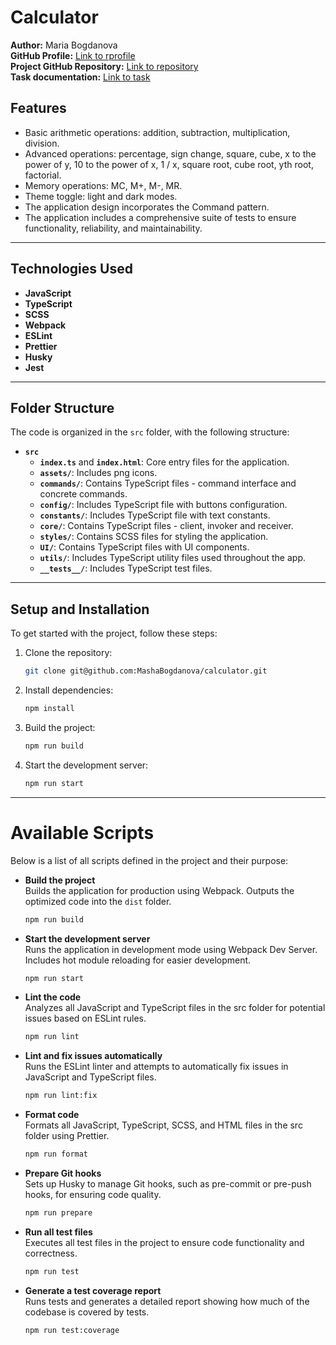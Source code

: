 # Calculator

**Author:** Maria Bogdanova  
**GitHub Profile:** [Link to rprofile](https://github.com/MashaBogdanova)  
**Project GitHub Repository:** [Link to repository](https://github.com/MashaBogdanova/calculator-scientific)  
**Task documentation:** [Link to task](https://drive.google.com/file/d/15jVnBPXaZrjs99KOUxp4TGq6Inau6xq_/view?pli=1)  

## Features
- Basic arithmetic operations: addition, subtraction, multiplication, division.
- Advanced operations: percentage, sign change, square, cube, x to the power of y, 10 to the power of x, 1 / x, square root, cube root, yth root, factorial.
- Memory operations: MC, M+, M-, MR.
- Theme toggle: light and dark modes.
- The application design incorporates the Command pattern.
- The application includes a comprehensive suite of tests to ensure functionality, reliability, and maintainability.

---

## Technologies Used
- **JavaScript**
- **TypeScript**
- **SCSS**
- **Webpack**
- **ESLint**
- **Prettier**
- **Husky**
- **Jest**

---

## Folder Structure
The code is organized in the `src` folder, with the following structure:

- **`src`**
  - **`index.ts`** and **`index.html`**: Core entry files for the application.
  - **`assets/`**: Includes png icons.
  - **`commands/`**: Contains TypeScript files - command interface and concrete commands.
  - **`config/`**: Includes TypeScript file with buttons configuration.
  - **`constants/`**: Includes TypeScript file with text constants.
  - **`core/`**: Contains TypeScript files - client, invoker and receiver.
  - **`styles/`**: Contains SCSS files for styling the application.
  - **`UI/`**: Contains TypeScript files with UI components.
  - **`utils/`**: Includes TypeScript utility files used throughout the app.
  - **`__tests__/`**: Includes TypeScript test files.

---

## Setup and Installation
To get started with the project, follow these steps:

1. Clone the repository:
   ```bash
   git clone git@github.com:MashaBogdanova/calculator.git
   
2. Install dependencies:
   ```bash
   npm install
   
3. Build the project:
   ```bash 
   npm run build
   
4. Start the development server:
   ```bash
   npm run start

---

# Available Scripts

Below is a list of all scripts defined in the project and their purpose:

- **Build the project**  
Builds the application for production using Webpack. Outputs the optimized code into the `dist` folder.
   ```bash
   npm run build
  
- **Start the development server**  
Runs the application in development mode using Webpack Dev Server. Includes hot module reloading for easier development.
   ```bash
   npm run start
  
- **Lint the code**  
Analyzes all JavaScript and TypeScript files in the src folder for potential issues based on ESLint rules.
   ```bash
   npm run lint
  
- **Lint and fix issues automatically**  
Runs the ESLint linter and attempts to automatically fix issues in JavaScript and TypeScript files.
   ```bash
   npm run lint:fix
  
- **Format code**  
Formats all JavaScript, TypeScript, SCSS, and HTML files in the src folder using Prettier.
   ```bash
   npm run format
  
- **Prepare Git hooks**  
Sets up Husky to manage Git hooks, such as pre-commit or pre-push hooks, for ensuring code quality.
   ```bash
   npm run prepare
  
- **Run all test files**  
  Executes all test files in the project to ensure code functionality and correctness.
   ```bash
   npm run test
  
- **Generate a test coverage report**  
  Runs tests and generates a detailed report showing how much of the codebase is covered by tests.
   ```bash
   npm run test:coverage

